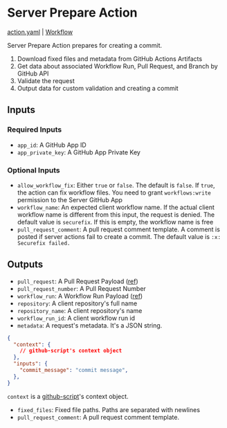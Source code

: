 # Server Prepare Action

[action.yaml](action.yaml) | [Workflow](https://github.com/securefix-action/demo-server/blob/main/.github/workflows/securefix.yaml)

Server Prepare Action prepares for creating a commit.

1. Download fixed files and metadata from GitHub Actions Artifacts
1. Get data about associated Workflow Run, Pull Request, and Branch by GitHub API
1. Validate the request
1. Output data for custom validation and creating a commit

## Inputs

### Required Inputs

- `app_id`: A GitHub App ID
- `app_private_key`: A GitHub App Private Key

### Optional Inputs

- `allow_workflow_fix`: Either `true` or `false`. The default is `false`. If `true`, the action can fix workflow files. You need to grant `workflows:write` permission to the Server GitHub App
- `workflow_name`: An expected client workflow name. If the actual client workflow name is different from this input, the request is denied. The default value is `securefix`. If this is empty, the workflow name is free
- `pull_request_comment`: A pull request comment template. A comment is posted if server actions fail to create a commit. The default value is `:x: Securefix failed.`

## Outputs

- `pull_request`: A Pull Request Payload ([ref](https://docs.github.com/en/rest/pulls/pulls?apiVersion=2022-11-28#get-a-pull-request))
- `pull_request_number`: A Pull Request Number
- `workflow_run`: A Workflow Run Payload ([ref](https://docs.github.com/en/rest/actions/workflow-runs?apiVersion=2022-11-28#get-a-workflow-run))
- `repository`: A client repository's full name
- `repository_name`: A client repository's name
- `workflow_run_id`: A client workflow run id
- `metadata`: A request's metadata. It's a JSON string.

```json
{
  "context": {
    // github-script's context object
  },
  "inputs": {
    "commit_message": "commit message",
  },
}
```

`context` is a [github-script](https://github.com/actions/github-script)'s context object.

- `fixed_files`: Fixed file paths. Paths are separated with newlines
- `pull_request_comment`: A pull request comment template.
